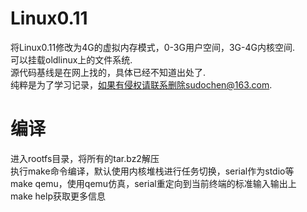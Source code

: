 # Linux0.11
将Linux0.11修改为4G的虚拟内存模式，0-3G用户空间，3G-4G内核空间.  
可以挂载oldlinux上的文件系统.  
源代码基线是在网上找的，具体已经不知道出处了.  
纯粹是为了学习记录，如果有侵权请联系删除sudochen@163.com.  
# 编译
进入rootfs目录，将所有的tar.bz2解压  
执行make命令编译，默认使用内核堆栈进行任务切换，serial作为stdio等  
make qemu，使用qemu仿真，serial重定向到当前终端的标准输入输出上  
make help获取更多信息  

